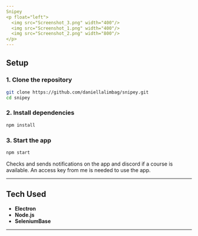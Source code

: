 ```yaml
---
Snipey
<p float="left">
  <img src="Screenshot_3.png" width="400"/>
  <img src="Screenshot_1.png" width="400"/>
  <img src="Screenshot_2.png" width="800"/>
</p>
---
```

## Setup

### 1. Clone the repository
```bash
git clone https://github.com/daniellalimbag/snipey.git
cd snipey
```

### 2. Install dependencies
```bash
npm install
```

### 3. Start the app
```bash
npm start
```

Checks and sends notifications on the app and discord if a course is available.
An access key from me is needed to use the app.

---
## Tech Used
- **Electron**
- **Node.js**
- **SeleniumBase**
---
